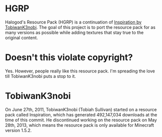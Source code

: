 # HGRP
Halogod's Resource Pack (HGRP) is a continuation of [Inspiration by TobiwanK3nobi](https://www.planetminecraft.com/texture-pack/inspiration-by-tobiwank3nobi/). The goal of this project is to port the resource pack for as many versions as possible while adding textures that stay true to the original content.

# Doesn't this violate copyright?
Yes. However, people really like this resource pack. I'm spreading the love till TobiwanK3nobi puts a stop to it.

# TobiwanK3nobi
On June 27th, 2011, TobiwanK3nobi (Tobiah Sullivan) started on a resource pack called Inspiration, which has generated 492,147,034 downloads at the time of this commit. He discontinued working on the resource pack on May 28th, 2013, which means the resource pack is only available for Minecraft version 1.5.2.
